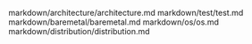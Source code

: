 markdown/architecture/architecture.md
markdown/test/test.md
markdown/baremetal/baremetal.md
markdown/os/os.md
markdown/distribution/distribution.md
